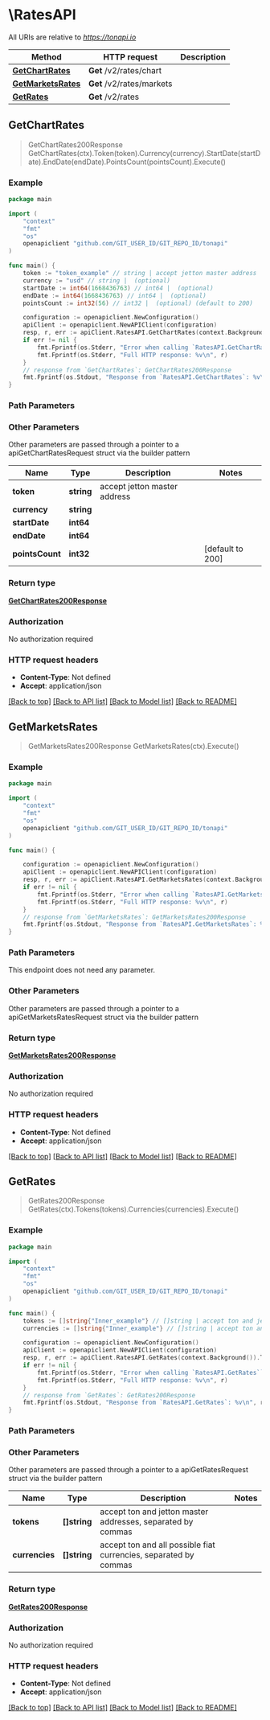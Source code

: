 # \RatesAPI

All URIs are relative to *https://tonapi.io*

Method | HTTP request | Description
------------- | ------------- | -------------
[**GetChartRates**](RatesAPI.md#GetChartRates) | **Get** /v2/rates/chart | 
[**GetMarketsRates**](RatesAPI.md#GetMarketsRates) | **Get** /v2/rates/markets | 
[**GetRates**](RatesAPI.md#GetRates) | **Get** /v2/rates | 



## GetChartRates

> GetChartRates200Response GetChartRates(ctx).Token(token).Currency(currency).StartDate(startDate).EndDate(endDate).PointsCount(pointsCount).Execute()





### Example

```go
package main

import (
	"context"
	"fmt"
	"os"
	openapiclient "github.com/GIT_USER_ID/GIT_REPO_ID/tonapi"
)

func main() {
	token := "token_example" // string | accept jetton master address
	currency := "usd" // string |  (optional)
	startDate := int64(1668436763) // int64 |  (optional)
	endDate := int64(1668436763) // int64 |  (optional)
	pointsCount := int32(56) // int32 |  (optional) (default to 200)

	configuration := openapiclient.NewConfiguration()
	apiClient := openapiclient.NewAPIClient(configuration)
	resp, r, err := apiClient.RatesAPI.GetChartRates(context.Background()).Token(token).Currency(currency).StartDate(startDate).EndDate(endDate).PointsCount(pointsCount).Execute()
	if err != nil {
		fmt.Fprintf(os.Stderr, "Error when calling `RatesAPI.GetChartRates``: %v\n", err)
		fmt.Fprintf(os.Stderr, "Full HTTP response: %v\n", r)
	}
	// response from `GetChartRates`: GetChartRates200Response
	fmt.Fprintf(os.Stdout, "Response from `RatesAPI.GetChartRates`: %v\n", resp)
}
```

### Path Parameters



### Other Parameters

Other parameters are passed through a pointer to a apiGetChartRatesRequest struct via the builder pattern


Name | Type | Description  | Notes
------------- | ------------- | ------------- | -------------
 **token** | **string** | accept jetton master address | 
 **currency** | **string** |  | 
 **startDate** | **int64** |  | 
 **endDate** | **int64** |  | 
 **pointsCount** | **int32** |  | [default to 200]

### Return type

[**GetChartRates200Response**](GetChartRates200Response.md)

### Authorization

No authorization required

### HTTP request headers

- **Content-Type**: Not defined
- **Accept**: application/json

[[Back to top]](#) [[Back to API list]](../README.md#documentation-for-api-endpoints)
[[Back to Model list]](../README.md#documentation-for-models)
[[Back to README]](../README.md)


## GetMarketsRates

> GetMarketsRates200Response GetMarketsRates(ctx).Execute()





### Example

```go
package main

import (
	"context"
	"fmt"
	"os"
	openapiclient "github.com/GIT_USER_ID/GIT_REPO_ID/tonapi"
)

func main() {

	configuration := openapiclient.NewConfiguration()
	apiClient := openapiclient.NewAPIClient(configuration)
	resp, r, err := apiClient.RatesAPI.GetMarketsRates(context.Background()).Execute()
	if err != nil {
		fmt.Fprintf(os.Stderr, "Error when calling `RatesAPI.GetMarketsRates``: %v\n", err)
		fmt.Fprintf(os.Stderr, "Full HTTP response: %v\n", r)
	}
	// response from `GetMarketsRates`: GetMarketsRates200Response
	fmt.Fprintf(os.Stdout, "Response from `RatesAPI.GetMarketsRates`: %v\n", resp)
}
```

### Path Parameters

This endpoint does not need any parameter.

### Other Parameters

Other parameters are passed through a pointer to a apiGetMarketsRatesRequest struct via the builder pattern


### Return type

[**GetMarketsRates200Response**](GetMarketsRates200Response.md)

### Authorization

No authorization required

### HTTP request headers

- **Content-Type**: Not defined
- **Accept**: application/json

[[Back to top]](#) [[Back to API list]](../README.md#documentation-for-api-endpoints)
[[Back to Model list]](../README.md#documentation-for-models)
[[Back to README]](../README.md)


## GetRates

> GetRates200Response GetRates(ctx).Tokens(tokens).Currencies(currencies).Execute()





### Example

```go
package main

import (
	"context"
	"fmt"
	"os"
	openapiclient "github.com/GIT_USER_ID/GIT_REPO_ID/tonapi"
)

func main() {
	tokens := []string{"Inner_example"} // []string | accept ton and jetton master addresses, separated by commas
	currencies := []string{"Inner_example"} // []string | accept ton and all possible fiat currencies, separated by commas

	configuration := openapiclient.NewConfiguration()
	apiClient := openapiclient.NewAPIClient(configuration)
	resp, r, err := apiClient.RatesAPI.GetRates(context.Background()).Tokens(tokens).Currencies(currencies).Execute()
	if err != nil {
		fmt.Fprintf(os.Stderr, "Error when calling `RatesAPI.GetRates``: %v\n", err)
		fmt.Fprintf(os.Stderr, "Full HTTP response: %v\n", r)
	}
	// response from `GetRates`: GetRates200Response
	fmt.Fprintf(os.Stdout, "Response from `RatesAPI.GetRates`: %v\n", resp)
}
```

### Path Parameters



### Other Parameters

Other parameters are passed through a pointer to a apiGetRatesRequest struct via the builder pattern


Name | Type | Description  | Notes
------------- | ------------- | ------------- | -------------
 **tokens** | **[]string** | accept ton and jetton master addresses, separated by commas | 
 **currencies** | **[]string** | accept ton and all possible fiat currencies, separated by commas | 

### Return type

[**GetRates200Response**](GetRates200Response.md)

### Authorization

No authorization required

### HTTP request headers

- **Content-Type**: Not defined
- **Accept**: application/json

[[Back to top]](#) [[Back to API list]](../README.md#documentation-for-api-endpoints)
[[Back to Model list]](../README.md#documentation-for-models)
[[Back to README]](../README.md)

